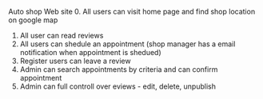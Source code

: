 Auto shop Web site
0. All users can visit home page and find shop location on google map
1. All user can read reviews
2. All users can shedule an appointment 
(shop manager has a email notification when appointment is shedued)
3. Register users can leave a review
4. Admin can search appointments by criteria and can confirm appointment
5. Admin can full controll over eviews - edit, delete, unpublish